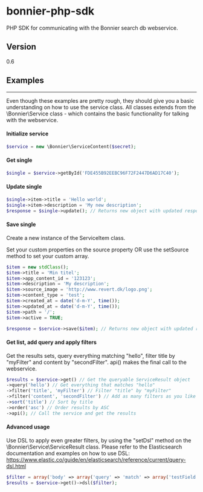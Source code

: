 # bonnier-php-sdk
PHP SDK for communicating with the Bonnier search db webservice.

## Version
0.6

## Examples
------------

Even though these examples are pretty rough, they should give you a basic understanding on how to use the service class. All classes extends from the \Bonnier\Service class - which contains the basic functionality for talking with the webservice.

#### Initialize service
```php
$service = new \Bonnier\ServiceContent($secret);
```

#### Get single
```php
$single = $service->getById('FDE455B92EEBC96F72F2447D6AD17C40');
```

#### Update single
```php
$single->item->title = 'Hello world';
$single->item->description = 'My new description';
$response = $single->update(); // Returns new object with updated response from service
```

#### Save single
Create a new instance of the ServiceItem class. 

Set your custom properties on the source property OR use the setSource method to set your custom array.

```php
$item = new stdClass();
$item->title = 'Min titel';
$item->app_content_id = '123123';
$item->description = 'My description';
$item->source_image = 'http://www.revert.dk/logo.png';
$item->content_type = 'test';
$item->created_at = date('d-m-Y', time());
$item->updated_at = date('d-m-Y', time());
$item->path = '/';
$item->active = TRUE;

$response = $service->save($item); // Returns new object with updated response from service
```

#### Get list, add query and apply filters
Get the results sets, query everything matching "hello", filter title by "myFilter" and content by "secondFilter". api() makes the final call to the webservice.
```php
$results = $service->get() // Get the queryable ServiceResult object
->query('hello') // Get everything that matches "hello"
->filter('title', 'myFilter') // Filter "title" by "myFilter"
->filter('content', 'secondFilter') // Add as many filters as you like
->sort('title') // Sort by title
->order('asc') // Order results by ASC
->api(); // Call the service and get the results
```

#### Advanced usage

Use DSL to apply even greater filters, by using the "setDsl" method on the \Bonnier\Service\ServiceResult class. Please refer to the Elasticsearch documentation and examples on how to use DSL:
https://www.elastic.co/guide/en/elasticsearch/reference/current/query-dsl.html

```php
$filter = array('body' => array('query' => 'match' => array('testField' => 'abc')));
$results = $service->get()->dsl($filter);
```
